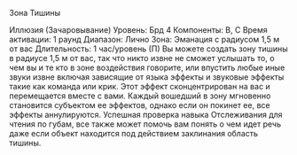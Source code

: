 
Зона Тишины

Иллюзия (Зачаровывание)
Уровень: Брд 4
Компоненты: В, С
Время активации: 1 раунд
Диапазон: Лично
Зона: Эманация с радиусом 1,5 м от вас
Длительность: 1 час/уровень (П)
Вы можете создать зону тишины в радиусе 1,5 м от вас, так что никто извне не сможет услышать то, о чем вы
и те кто в зоне воздействия говорите,
или впустить любые иные звуки извне
включая зависящие от языка эффекты
и звуковые эффекты такие как команда
или крик. Этот эффект сконцентрирован
на вас и перемещается вместе с вами.
Каждый вошедший в зону мгновенно становится субъектом ее эффектов,
однако если он покинет ее, все эффекты аннулируются. Успешная проверка
навыка Отслеживания для чтения по
губам, все также может помочь вам понять о чем идет речь даже если объект
находится под действием заклинания
область тишины.